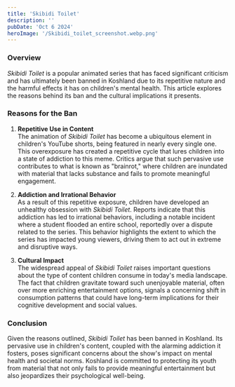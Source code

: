 ```yaml
---
title: 'Skibidi Toilet'
description: ''
pubDate: 'Oct 6 2024'
heroImage: '/Skibidi_toilet_screenshot.webp.png'
---
```



### Overview
*Skibidi Toilet* is a popular animated series that has faced significant criticism and has ultimately been banned in Koshland due to its repetitive nature and the harmful effects it has on children's mental health. This article explores the reasons behind its ban and the cultural implications it presents.

### Reasons for the Ban

1. **Repetitive Use in Content**  
   The animation of *Skibidi Toilet* has become a ubiquitous element in children's YouTube shorts, being featured in nearly every single one. This overexposure has created a repetitive cycle that lures children into a state of addiction to this meme. Critics argue that such pervasive use contributes to what is known as "brainrot," where children are inundated with material that lacks substance and fails to promote meaningful engagement.

2. **Addiction and Irrational Behavior**  
   As a result of this repetitive exposure, children have developed an unhealthy obsession with *Skibidi Toilet*. Reports indicate that this addiction has led to irrational behaviors, including a notable incident where a student flooded an entire school, reportedly over a dispute related to the series. This behavior highlights the extent to which the series has impacted young viewers, driving them to act out in extreme and disruptive ways.

3. **Cultural Impact**  
   The widespread appeal of *Skibidi Toilet* raises important questions about the type of content children consume in today's media landscape. The fact that children gravitate toward such unenjoyable material, often over more enriching entertainment options, signals a concerning shift in consumption patterns that could have long-term implications for their cognitive development and social values.

### Conclusion
Given the reasons outlined, *Skibidi Toilet* has been banned in Koshland. Its pervasive use in children's content, coupled with the alarming addiction it fosters, poses significant concerns about the show's impact on mental health and societal norms. Koshland is committed to protecting its youth from material that not only fails to provide meaningful entertainment but also jeopardizes their psychological well-being.


